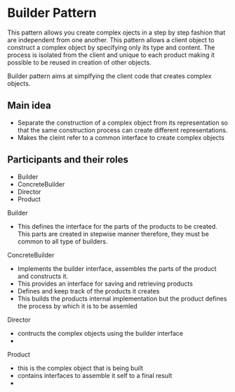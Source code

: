 # Builder Pattern

This pattern allows you create complex ojects in a step by step fashion that are independent from  one another. This pattern allows a client object to construct a complex object by specifying only its type and content. The process is isolated from the client and unique to each product making it possible to be reused in creation of other objects.

Builder pattern aims at simplfying the client code that creates complex objects.

## Main idea
- Separate the construction of a complex object from its representation so that the same construction process can create different representations.
- Makes the cleint refer to a common interface to create complex objects

## Participants and their roles
- Builder
- ConcreteBuilder
- Director
- Product

Builder
- This defines the interface for the parts of the products to be created. This parts are created in stepwise manner therefore, they must be common to all type of builders.

ConcreteBuilder
- Implements the builder interface, assembles the parts of the product and constructs it. 
- This provides an interface for saving and retrieving products
- Defines and keep track of the products it creates
- This builds the products internal implementation but the product defines the process by which it is to be assemled

Director
- contructs the complex objects using the builder interface
- 

Product
- this is the complex object that is being built
- contains interfaces to assemble it self to a final result
-


